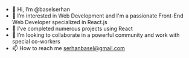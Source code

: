 - 👋 Hi, I’m @baselserhan
- 👀 I’m interested in Web Development and I'm a passionate Front-End Web Developer specialized in React.js
- 🌱 I’ve completed numerous projects using React 
- 💞️ I’m looking to collaborate in a powerful community and work with special co-workers
- 📫 How to reach me serhanbasel@gmail.com

<!---
baselserhan/baselserhan is a ✨ special ✨ repository because its `README.md` (this file) appears on your GitHub profile.
You can click the Preview link to take a look at your changes.
--->
